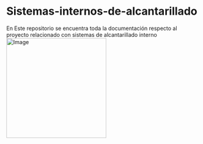 # Sistemas-internos-de-alcantarillado
En Este repositorio se encuentra toda la documentación respecto al proyecto relacionado con sistemas de alcantarillado interno
<img width="261" alt="Image" src="https://github.com/user-attachments/assets/0066ef38-1b7c-49fb-a67f-d2e0cc35e5a2" />
